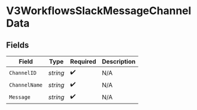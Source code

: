 # V3WorkflowsSlackMessageChannelData


## Fields

| Field              | Type               | Required           | Description        |
| ------------------ | ------------------ | ------------------ | ------------------ |
| `ChannelID`        | *string*           | :heavy_check_mark: | N/A                |
| `ChannelName`      | *string*           | :heavy_check_mark: | N/A                |
| `Message`          | *string*           | :heavy_check_mark: | N/A                |